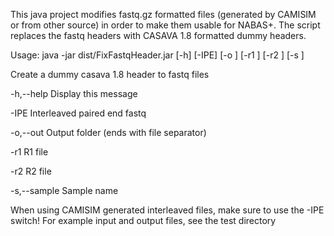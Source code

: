 This java project modifies fastq.gz formatted files (generated by CAMISIM or from other source) in order to make them usable for NABAS+. The script replaces the fastq headers with CASAVA 1.8 formatted dummy headers.

Usage:
java -jar dist/FixFastqHeader.jar [-h] [-IPE] [-o <arg>] [-r1 <arg>]
       [-r2 <arg>] [-s <arg>]
       
Create a dummy casava 1.8 header to fastq files

 -h,--help           Display this message
 
 -IPE                Interleaved paired end fastq
 
 -o,--out <arg>      Output folder (ends with file separator)
 
 -r1 <arg>           R1 file
 
 -r2 <arg>           R2 file
 
 -s,--sample <arg>   Sample name

When using CAMISIM generated interleaved files, make sure to use the -IPE switch! For example input and output files, see the test directory
